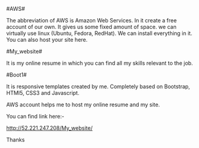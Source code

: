 #AWS#

The abbreviation of AWS is Amazon Web Services. In it create a free account of our own. It gives us some fixed amount of space.
we can virtually use linux (Ubuntu, Fedora, RedHat). We can install everything in it. You can also host your site here.

#My_website#

It is my online resume in which you can find all my skills relevant to the job.

#Boot1#

It is responsive templates created by me. Completely based on Bootstrap, HTMl5, CSS3 and Javascript.

AWS account helps me to host my online resume and my site.

You can find link here:-

http://52.221.247.208/My_website/

Thanks

